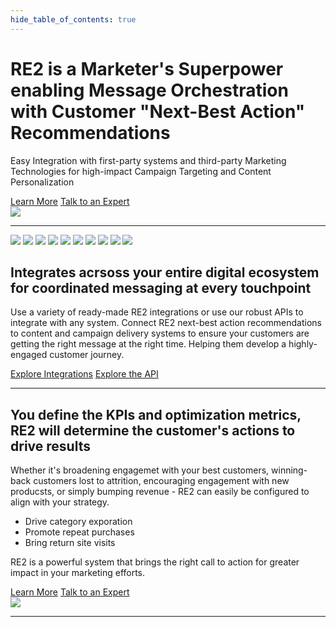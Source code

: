 ```yaml
---
hide_table_of_contents: true
---
```


<div class="hero-container">
  <div class="row">
    <div class="col">
      <div class="col-usecase">
        <h1>RE2 is a Marketer's Superpower enabling Message Orchestration with Customer "Next-Best Action" Recommendations</h1>
        <p>Easy Integration with first-party systems and third-party Marketing Technologies for high-impact Campaign Targeting and Content Personalization
        </p>
        <a class="button md" href="/docs/intro">Learn More</a>
        <a class="button md" href="https://calendly.com/darrylkanouse/re2_marketing_intro">Talk to an Expert</a>
      </div>
    </div>
    <div class="col">
      <div class="col-usecase">
        <img src="/img/re2-connected.png" />
      </div>
    </div>
  </div>
</div>


---

<div class="integration-container">
  <div class="row">
    <div class="col">
      <div class="col-usecase">
        <div class="integration-logos">
          <img src="/img/integrations/adobe-logo.png" />
          <img src="/img/integrations/braze-logo.png" />
          <img src="/img/integrations/mailchimp-logo.png" />
          <img src="/img/integrations/salesforce-logo.png" />
          <img src="/img/integrations/segment-logo.png" />
          <img src="/img/integrations/shopify-logo.png" />
          <img src="/img/integrations/twilio-logo.png" />
          <img src="/img/integrations/wix-logo.png" />
          <img src="/img/integrations/wordpress-logo.png" />
          <img src="/img/api-logo.png" />
        </div>
      </div>
    </div>
        <div class="col">
      <div class="col-usecase">
<h2>Integrates acrsoss your entire digital ecosystem for coordinated messaging at every touchpoint</h2>
<p>Use a variety of ready-made RE2 integrations or use our robust APIs to integrate with any system. 
Connect RE2 next-best action recommendations to content and campaign delivery systems to ensure your
customers are getting the right message at the right time.
Helping them develop a highly-engaged customer journey.</p>
        <a class="button md" href="/docs/category/integrations">Explore Integrations</a>
        <a class="button md" href="https://api.re2.live/docs">Explore the API</a>
      </div>
    </div>
  </div>
</div>


---


<div class="metrics-container">
  <div class="row">
    <div class="col">
      <div class="col-usecase">
        <h2>You define the KPIs and optimization metrics, RE2 will determine the customer's actions to drive results</h2>
        <p>Whether it's broadening engagemet with your best customers, winning-back customers lost to attrition, encouraging engagement with new producsts, or simply bumping revenue - RE2 can easily be configured to align with your strategy.
        </p>
        <ul>
        <li>Drive category exporation</li>
        <li>Promote repeat purchases</li>
        <li>Bring return site visits</li>
        </ul>
        <p>RE2 is a powerful system that brings the right call to action for greater impact in your marketing efforts.
        </p>
        <a class="button md" href="/docs/intro">Learn More</a>
        <a class="button md" href="https://calendly.com/darrylkanouse/re2_marketing_intro">Talk to an Expert</a>
      </div>
    </div>
    <div class="col">
      <div class="col-usecase">
        <img src="/img/up-to-right.png" />
      </div>
    </div>
  </div>
</div>

---
